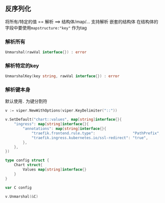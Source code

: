 ##  反序列化
将所有/特定的值 == 解析 ==> 结构体/map/...
支持解析 嵌套的结构体
在结构体的字段中要使用`mapstructure:"key"` 作为tag

###   解析所有
```go
Unmarshal(rawVal interface{}) : error
```

###   解析特定的key
```go
UnmarshalKey(key string, rawVal interface{}) : error
```

###   解析键本身
默认使用`.` 为键分割符
```go
v := viper.NewWithOptions(viper.KeyDelimiter("::"))

v.SetDefault("chart::values", map[string]interface{}{
    "ingress": map[string]interface{}{
        "annotations": map[string]interface{}{
            "traefik.frontend.rule.type":                 "PathPrefix",
            "traefik.ingress.kubernetes.io/ssl-redirect": "true",
        },
    },
})

type config struct {
	Chart struct{
        Values map[string]interface{}
    }
}

var C config

v.Unmarshal(&C)
```

